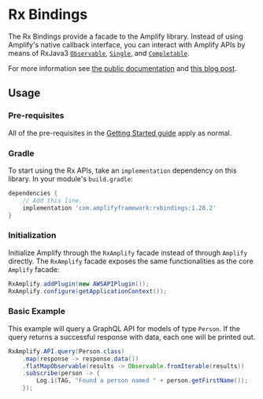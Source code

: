# Rx Bindings

The Rx Bindings provide a facade to the Amplify library.  Instead of
using Amplify's native callback interface, you can interact with Amplify
APIs by means of RxJava3
[`Observable`](http://reactivex.io/RxJava/3.x/javadoc/io/reactivex/rxjava3/core/Observable.html),
[`Single`](http://reactivex.io/RxJava/3.x/javadoc/io/reactivex/rxjava3/core/Single.html), and
[`Completable`](http://reactivex.io/RxJava/3.x/javadoc/io/reactivex/rxjava3/core/Completable.html).

For more information see [the public documentation](https://docs.amplify.aws/lib/project-setup/rxjava/q/platform/android)
and [this blog post](https://aws.amazon.com/blogs/mobile/using-rxjava-with-aws-amplify-android-library/).

## Usage

### Pre-requisites

All of the pre-requisites in the [Getting
Started guide](https://docs.amplify.aws/start/q/integration/android) apply
as normal.

### Gradle
To start using the Rx APIs, take an `implementation` dependency on this
library. In your module's `build.gradle`:
```gradle
dependencies {
    // Add this line.
    implementation 'com.amplifyframework:rxbindings:1.28.2'
}
```

### Initialization
Initialize Amplify through the `RxAmplify` facade instead of through
`Amplify` directly. The `RxAmplify` facade exposes the same
functionalities as the core `Amplify` facade:

```java
RxAmplify.addPlugin(new AWSAPIPlugin());
RxAmplify.configure(getApplicationContext());
```

### Basic Example
This example will query a GraphQL API for models of type `Person`.  If
the query returns a successful response with data, each one will be
printed out.

```java
RxAmplify.API.query(Person.class)
    .map(response -> response.data())
    .flatMapObservable(results -> Observable.fromIterable(results))
    .subscribe(person -> {
        Log.i(TAG, "Found a person named " + person.getFirstName());
    });
```

